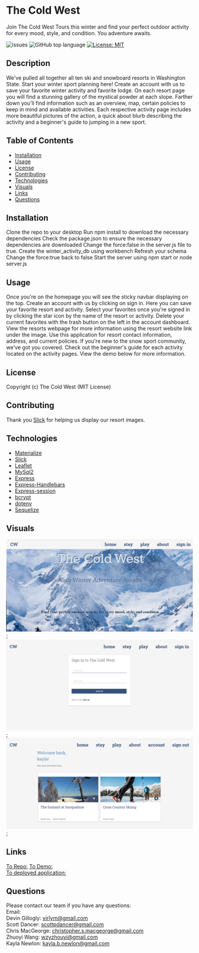 # The Cold West

Join The Cold West Tours this winter and find your perfect outdoor activity for every mood, style, and condition. You adventure awaits. 

![issues](https://img.shields.io/github/issues/kbnewlon/project2)
![GitHub top language](https://img.shields.io/github/languages/top/kbnewlon/project2)
[![License: MIT](https://img.shields.io/badge/License-MIT-yellow.svg)](https://opensource.org/licenses/MIT)
  
## Description 
We've pulled all together all ten ski and snowboard resorts in Washington State. Start your winter sport planning here! Create an account with us to save your favorite winter activity and favorite lodge. On each resort page you will find a stunning gallery of the mystical powder at each slope. Farther down you'll find information such as an overview, map, certain policies to keep in mind and available activities. Each respective activity page includes more beautiful pictures of the action, a quick about blurb describing the activity and a beginner's guide to jumping in a new sport.  

## Table of Contents 
* [Installation](#Installation)
* [Usage](#Usage)
* [License](#License)
* [Contributing](#Contributing)
* [Technologies](#Technologies)
* [Visuals](#Visuals)
* [Links](#Links)
* [Questions](#Questions)

## Installation
Clone the repo to your desktop
Run npm install to download the necessary dependencies
Check the package.json to ensure the necessary dependencies are downloaded 
Change the force:false in the server.js file to true. 
Create the winter_activity_db using workbench
Refresh your schema
Change the force:true back to false
Start the server using npm start or node server.js

## Usage
Once you're on the homepage you will see the sticky navbar displaying on the top. Create an account with us by clicking on sign in. Here you can save your favorite resort and activity. Select your favorites once you're signed in by clicking the star icon by the name of the resort or activity. Delete your current favorites with the trash button on the left in the account dashboard. View the resorts webpage for more information using the resort website link under the image. Use this application for resort contact information, address, and current policies. If you're new to the snow sport community, we've got you covered. Check out the beginner's guide for each activity located on the activity pages. View the demo below for more information. 

## License
Copyright (c) The Cold West (MIT License)

## Contributing 
Thank you [Slick](https://kenwheeler.github.io/slick/) for helping us display our resort images.  

## Technologies
* [Materialize](https://materializecss.com/)
* [Slick](https://kenwheeler.github.io/slick/) 
* [Leaflet](https://leafletjs.com/)
* [MySql2](https://www.npmjs.com/package/mysql2)
* [Express](https://expressjs.com/)
* [Express-Handlebars](https://www.npmjs.com/package/express-handlebars)
* [Express-session](https://www.npmjs.com/package/express-session)
* [bcrypt](https://www.npmjs.com/package/bcrypt)
* [dotenv](https://www.npmjs.com/package/dotenv)
* [Sequelize](https://sequelize.org/)


## Visuals
![screenshot of homepage](public/assets/images/screenshot_homepage.PNG);
![screenshot of sign-in page](public\assets\images\screenshot_signin.PNG);
![screenshot of favorites](public\assets\images\screenshot_favorites.PNG);

## Links
[To Repo:](https://github.com/kbnewlon/project2)
[To Demo:](https://drive.google.com/file/d/1dSETviEwiEii2JRWHCnEuqlWr9bY95jU/view)  
[To deployed application:](https://the-cold-west.herokuapp.com/)

## Questions 
Please contact our team if you have any questions:
<br>Email: 
<br>Devin Gillogly: virlym@gmail.com
<br>Scott Dancer: scottpdancer@gmail.com
<br>Chris MacGeorge: christopher.s.macgeorge@gmail.com
<br>Zhuoyi Wang: wzyzhouyi@gmail.com
<br>Kayla Newlon: kayla.b.newlon@gmail.com
 

